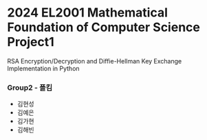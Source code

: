 # 2024 EL2001 Mathematical Foundation of Computer Science Project1

RSA Encryption/Decryption and Diffie-Hellman Key Exchange Implementation in Python

### Group2 - 폴킴
- 김현성
- 김예은
- 김가현
- 김해빈